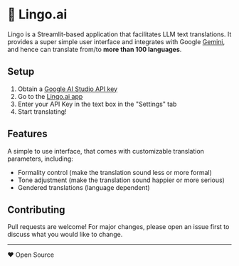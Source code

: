 # 🌉 Lingo.ai

Lingo is a Streamlit-based application that facilitates LLM text translations. It provides a super simple user interface and integrates with Google [Gemini](https://deepmind.google/technologies/gemini/), and hence can translate from/to **more than 100 languages**.

## Setup

1. Obtain a [Google AI Studio API key](https://aistudio.google.com/app/apikey)
2. Go to the [Lingo.ai app](https://lingo-ai.streamlit.app/)
3. Enter your API Key in the text box in the "Settings" tab
4. Start translating!

## Features

A simple to use interface, that comes with customizable translation parameters, including:
* Formality control (make the translation sound less or more formal)
* Tone adjustment (make the translation sound happier or more serious)
* Gendered translations (language dependent)

## Contributing

Pull requests are welcome! For major changes, please open an issue first to discuss what you would like to change.


---
❤️ Open Source